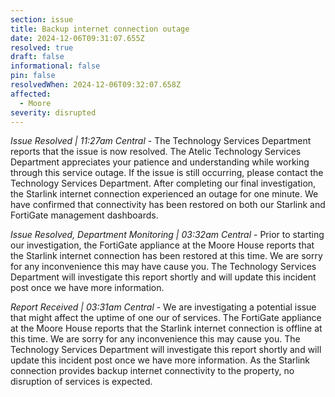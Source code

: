 ```yaml
---
section: issue
title: Backup internet connection outage
date: 2024-12-06T09:31:07.655Z
resolved: true
draft: false
informational: false
pin: false
resolvedWhen: 2024-12-06T09:32:07.658Z
affected:
  - Moore
severity: disrupted
---
```

*Issue Resolved | 11:27am Central* - The Technology Services Department reports that the issue is now resolved. The Atelic Technology Services Department appreciates your patience and understanding while working through this service outage. If the issue is still occurring, please contact the Technology Services Department. After completing our final investigation, the Starlink internet connection experienced an outage for one minute. We have confirmed that connectivity has been restored on both our Starlink and FortiGate management dashboards.

*Issue Resolved, Department Monitoring | 03:32am Central* - Prior to starting our investigation, the FortiGate appliance at the Moore House reports that the Starlink internet connection has been restored at this time. We are sorry for any inconvenience this may have cause you. The Technology Services Department will investigate this report shortly and will update this incident post once we have more information.

*Report Received | 03:31am Central* - We are investigating a potential issue that might affect the uptime of one our of services. The FortiGate appliance at the Moore House reports that the Starlink internet connection is offline at this time. We are sorry for any inconvenience this may cause you. The Technology Services Department will investigate this report shortly and will update this incident post once we have more information. As the Starlink connection provides backup internet connectivity to the property, no disruption of services is expected.